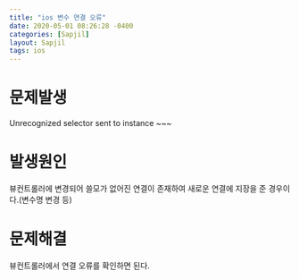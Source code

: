 ```yaml
---
title: "ios 변수 연결 오류"
date: 2020-05-01 08:26:28 -0400
categories: [Sapjil]
layout: Sapjil
tags: ios
---
```


# 문제발생

Unrecognized selector sent to instance ~~~

# 발생원인

뷰컨트롤러에 변경되어 쓸모가 없어진 연결이 존재하여 새로운 연결에 지장을 준 경우이다.(변수명 변경 등)

# 문제해결

뷰컨트롤러에서 연결 오류를 확인하면 된다.
